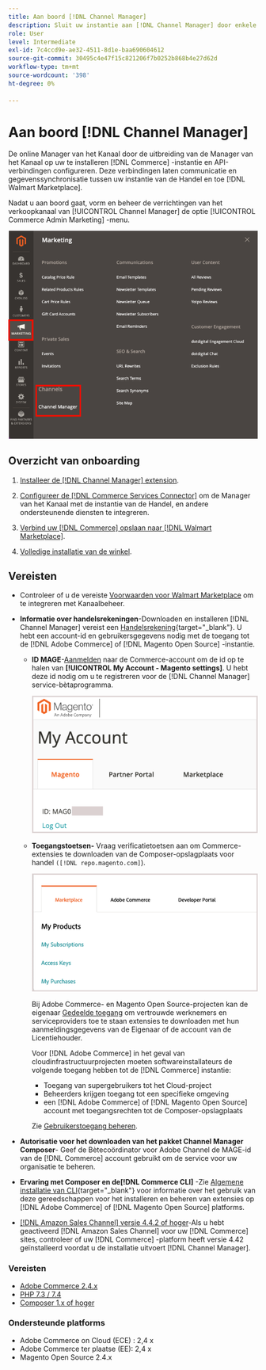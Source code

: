 ```yaml
---
title: Aan boord [!DNL Channel Manager]
description: Sluit uw instantie aan [!DNL Channel Manager] door enkele instapstappen te voltooien.
role: User
level: Intermediate
exl-id: 7c4ccd9e-ae32-4511-8d1e-baa690604612
source-git-commit: 30495c4e47f15c821206f7b0252b868b4e27d62d
workflow-type: tm+mt
source-wordcount: '398'
ht-degree: 0%

---
```



# Aan boord [!DNL Channel Manager]

De online Manager van het Kanaal door de uitbreiding van de Manager van het Kanaal op uw te installeren [!DNL Commerce] -instantie en API-verbindingen configureren. Deze verbindingen laten communicatie en gegevenssynchronisatie tussen uw instantie van de Handel en toe [!DNL Walmart Marketplace].

Nadat u aan boord gaat, vorm en beheer de verrichtingen van het verkoopkanaal van [!UICONTROL Channel Manager] de optie [!UICONTROL Commerce Admin Marketing] -menu.

![[!DNL Channel Manager] optie in de beheerweergave](assets/channel-manager-admin-view.png)

## Overzicht van onboarding

1. [Installeer de [!DNL Channel Manager] extension](install.md).

1. [Configureer de [!DNL Commerce Services Connector]](connect.md) om de Manager van het Kanaal met de instantie van de Handel, en andere ondersteunende diensten te integreren.

1. [Verbind uw [!DNL Commerce] opslaan naar [!DNL Walmart Marketplace]](connect.md).

1. [Volledige installatie van de winkel](complete-store-setup.md).

## Vereisten

- Controleer of u de vereiste [Voorwaarden voor Walmart Marketplace](walmart-prerequisites.md) om te integreren met Kanaalbeheer.

- **Informatie over handelsrekeningen**-Downloaden en installeren [!DNL Channel Manager] vereist een [Handelsrekening](https://docs.magento.com/user-guide/magento/magento-account.html){target=&quot;_blank&quot;}. U hebt een account-id en gebruikersgegevens nodig met de toegang tot de [!DNL Adobe Commerce] of [!DNL Magento Open Source] -instantie.

   - **ID MAGE**-[Aanmelden](https://account.magento.com/customer/account/login/) naar de Commerce-account om de id op te halen van **[!UICONTROL My Account - Magento settings]**. U hebt deze id nodig om u te registreren voor de [!DNL Channel Manager] service-bètaprogramma.

      ![[!DNL MAGEID] over de accountinstellingen voor de handel](assets/mageid-my-commerce-account.png)

   - **Toegangstoetsen-** Vraag verificatietoetsen aan om Commerce-extensies te downloaden van de Composer-opslagplaats voor handel `([!DNL repo.magento.com]`).

      ![[!UICONTROL Commerce Marketplace access keys]](assets/commerce-marketplace-access-keys.png)

      Bij Adobe Commerce- en Magento Open Source-projecten kan de eigenaar [Gedeelde toegang](https://docs.magento.com/user-guide/magento/magento-account-share.html) om vertrouwde werknemers en serviceproviders toe te staan extensies te downloaden met hun aanmeldingsgegevens van de Eigenaar of de account van de Licentiehouder.

      Voor [!DNL Adobe Commerce] in het geval van cloudinfrastructuurprojecten moeten softwareinstallateurs de volgende toegang hebben tot de [!DNL Commerce] instantie:

      - Toegang van supergebruikers tot het Cloud-project
      - Beheerders krijgen toegang tot een specifieke omgeving
      - een [!DNL Adobe Commerce] of [!DNL Magento Open Source] account met toegangsrechten tot de Composer-opslagplaats

      Zie [Gebruikerstoegang beheren](https://devdocs.magento.com/cloud/project/user-admin.html).


- **Autorisatie voor het downloaden van het pakket Channel Manager Composer**- Geef de Bètecoördinator voor Adobe Channel de MAGE-id van de [!DNL Commerce] account gebruikt om de service voor uw organisatie te beheren.
- **Ervaring met Composer en de[!DNL Commerce CLI]** -Zie [Algemene installatie van CLI](https://devdocs.magento.com/extensions/install/){target=&quot;_blank&quot;} voor informatie over het gebruik van deze gereedschappen voor het installeren en beheren van extensies op [!DNL Adobe Commerce] of [!DNL Magento Open Source] platforms.
- [[!DNL Amazon Sales Channel] versie 4.4.2 of hoger](https://experienceleague.adobe.com/docs/commerce-channels/amazon/release-notes.html)-Als u hebt geactiveerd [!DNL Amazon Sales Channel] voor uw [!DNL Commerce] sites, controleer of uw [!DNL Commerce] -platform heeft versie 4.42 geïnstalleerd voordat u de installatie uitvoert [!DNL Channel Manager].

### Vereisten

- [Adobe Commerce 2.4.x](https://devdocs.magento.com/release/released-versions.html)
- [PHP 7.3 / 7.4](https://devdocs.magento.com/guides/v2.4/install-gde/prereq/php-settings.html)
- [Composer 1.x of hoger](https://devdocs.magento.com/cloud/reference/cloud-composer.html)


### Ondersteunde platforms

- Adobe Commerce on Cloud (ECE) : 2,4 x
- Adobe Commerce ter plaatse (EE): 2,4 x
- Magento Open Source 2.4.x
